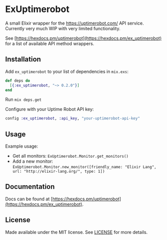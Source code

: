 # ExUptimerobot

A small Elixir wrapper for the https://uptimerobot.com/ API service. Currently
very much WIP with very limited functionality.

See [https://hexdocs.pm/uptimerobot](https://hexdocs.pm/ex_uptimerobot) for a list 
of available API method wrappers.

## Installation

Add `ex_uptimerobot` to your list of dependencies in `mix.exs`:

```elixir
def deps do
  [{:ex_uptimerobot, "~> 0.2.0"}]
end
```

Run `mix deps.get`

Configure with your Uptime Robot API key:

```elixir
config :ex_uptimerobot, :api_key, "your-uptimerobot-api-key"
```

## Usage

Example usage:
- Get all monitors: `ExUptimerobot.Monitor.get_monitors()`
- Add a new monitor: `ExUptimerobot.Monitor.new_monitor([friendly_name: "Elixir Lang", url: "http://elixir-lang.org/", type: 1])`


## Documentation

Docs can be found at [https://hexdocs.pm/uptimerobot](https://hexdocs.pm/ex_uptimerobot).

## License

Made available under the MIT license. See [LICENSE](LICENSE.md) for more details.
